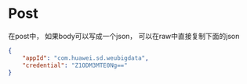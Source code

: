 
# Post
在post中， 如果body可以写成一个json， 可以在raw中直接复制下面的json

```json
{
	"appId": "com.huawei.sd.weubigdata",  
	"credential": "Z1ODM3MTE0Ng=="
}

```